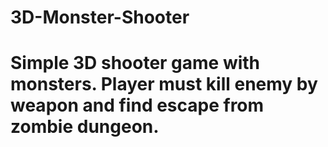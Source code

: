 # 3D-Monster-Shooter
# Simple 3D shooter game with monsters. Player must kill enemy by weapon and find escape from zombie dungeon.
